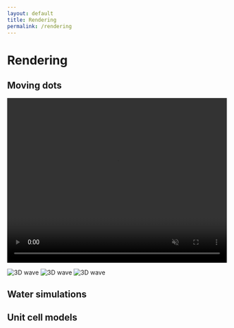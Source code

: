 ```yaml
---
layout: default
title: Rendering
permalink: /rendering
---
```


# Rendering


## Moving dots

<video autoplay loop muted playsinline src="/sebsite/images/dots_85_center_wave_good.mp4" width="512" height="384"></video>

<img alt="3D wave" src="/sebsite/images/circular_wave.gif">
<img alt="3D wave" src="/sebsite/images/dots_2_sine.gif">
<img alt="3D wave" src="/sebsite/images/double slit.gif">

## Water simulations

## Unit cell models
